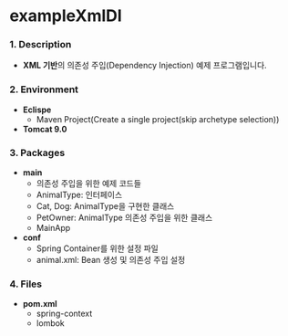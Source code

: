 # exampleXmlDI

### **1. Description**
* **XML 기반**의 의존성 주입(Dependency Injection) 예제 프로그램입니다.


### **2. Environment**
* **Eclispe**
  + Maven Project(Create a single project(skip archetype selection))
* **Tomcat 9.0**


### **3. Packages**
* **main**
  + 의존성 주입을 위한 예제 코드들
  + AnimalType: 인터페이스
  + Cat, Dog: AnimalType을 구현한 클래스
  + PetOwner: AnimalType 의존성 주입을 위한 클래스
  + MainApp
* **conf**
  + Spring Container를 위한 설정 파일
  + animal.xml: Bean 생성 및 의존성 주입 설정


### **4. Files**
* **pom.xml**
  + spring-context
  + lombok
